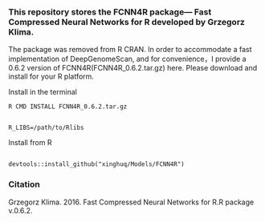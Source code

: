 ### This repository stores the FCNN4R package— Fast Compressed Neural Networks for R developed by Grzegorz Klima.

The package was removed from R CRAN. In order to accommodate a fast implementation of DeepGenomeScan, and for convenience，I provide a 0.6.2 version of FCNN4R(FCNN4R_0.6.2.tar.gz) here.
Please download and install for your R platform. 

Install in the terminal 
``````{r}
R CMD INSTALL FCNN4R_0.6.2.tar.gz

``````
```{r}

R_LIBS=/path/to/Rlibs

```

Install from R

```{r}

devtools::install_github("xinghuq/Models/FCNN4R")

```

### Citation

Grzegorz Klima. 2016. Fast Compressed Neural Networks for R.R package v.0.6.2.



